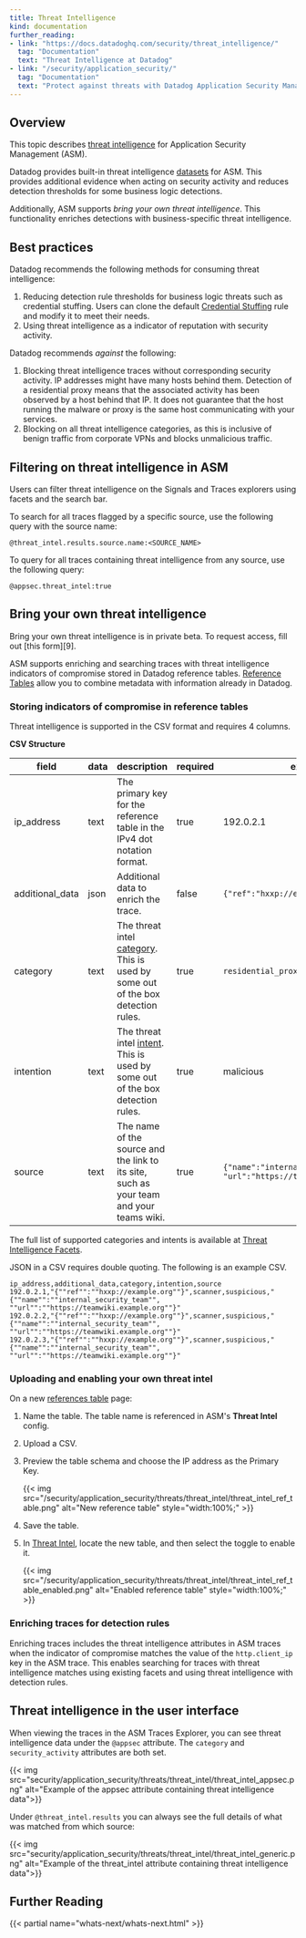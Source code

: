 ```yaml
---
title: Threat Intelligence
kind: documentation
further_reading:
- link: "https://docs.datadoghq.com/security/threat_intelligence/"
  tag: "Documentation"
  text: "Threat Intelligence at Datadog"
- link: "/security/application_security/"
  tag: "Documentation"
  text: "Protect against threats with Datadog Application Security Management"
---
```


## Overview

This topic describes [threat intelligence][1] for Application Security Management (ASM).

Datadog provides built-in threat intelligence [datasets][1] for ASM. This provides additional evidence when acting on security activity and reduces detection thresholds for some business logic detections. 

Additionally, ASM supports *bring your own threat intelligence*. This functionality enriches detections with business-specific threat intelligence. 

## Best practices

Datadog recommends the following methods for consuming threat intelligence:

1. Reducing detection rule thresholds for business logic threats such as credential stuffing. Users can clone the default [Credential Stuffing][6] rule and modify it to meet their needs.
2. Using threat intelligence as a indicator of reputation with security activity.

Datadog recommends _against_ the following:
1. Blocking threat intelligence traces without corresponding security activity. IP addresses might have many hosts behind them. Detection of a residential proxy means that the associated activity has been observed by a host behind that IP. It does not guarantee that the host running the malware or proxy is the same host communicating with your services.
2. Blocking on all threat intelligence categories, as this is inclusive of benign traffic from corporate VPNs and blocks unmalicious traffic.

## Filtering on threat intelligence in ASM

Users can filter threat intelligence on the Signals and Traces explorers using facets and the search bar.

To search for all traces flagged by a specific source, use the following query with the source name:

    @threat_intel.results.source.name:<SOURCE_NAME> 

To query for all traces containing threat intelligence from any source, use the following query:

    @appsec.threat_intel:true 

## Bring your own threat intelligence

<div class="alert alert-info">Bring your own threat intelligence is in private beta. To request access, fill out [this form][9].</div>

ASM supports enriching and searching traces with threat intelligence indicators of compromise stored in Datadog reference tables. [Reference Tables][2] allow you to combine metadata with information already in Datadog.

### Storing indicators of compromise in reference tables

Threat intelligence is supported in the CSV format and requires 4 columns.

**CSV Structure**

| field            | data  | description| required | example|
|------------------|-------|----|-----|--|
| ip_address       | text | The primary key for the reference table in the IPv4 dot notation format. | true | 192.0.2.1  |
| additional_data  | json      | Additional data to enrich the trace. | false | `{"ref":"hxxp://example.org"}`
| category         | text  | The threat intel [category][7]. This is used by some out of the box detection rules. | true | `residential_proxy` |
| intention        | text | The threat intel [intent][8]. This is used by some out of the box detection rules.| true | malicious | |
| source           | text  | The name of the source and the link to its site, such as your team and your teams wiki. | true| `{"name":"internal_security_team", "url":"https://teamwiki.example.org"}` | | 



The full list of supported categories and intents is available at [Threat Intelligence Facets][3].

<div class="alert alert-info">JSON in a CSV requires double quoting. The following is an example CSV.</div>

```
ip_address,additional_data,category,intention,source
192.0.2.1,"{""ref"":""hxxp://example.org""}",scanner,suspicious,"{""name"":""internal_security_team"", ""url"":""https://teamwiki.example.org""}"
192.0.2.2,"{""ref"":""hxxp://example.org""}",scanner,suspicious,"{""name"":""internal_security_team"", ""url"":""https://teamwiki.example.org""}"
192.0.2.3,"{""ref"":""hxxp://example.org""}",scanner,suspicious,"{""name"":""internal_security_team"", ""url"":""https://teamwiki.example.org""}"
```

### Uploading and enabling your own threat intel

On a new [references table][4] page:

1. Name the table. The table name is referenced in ASM's **Threat Intel** config.
2. Upload a CSV.
3. Preview the table schema and choose the IP address as the Primary Key.
   
   {{< img src="/security/application_security/threats/threat_intel/threat_intel_ref_table.png" alt="New reference table" style="width:100%;" >}}
4. Save the table.
5. In [Threat Intel][5], locate the new table, and then select the toggle to enable it. 
   
   {{< img src="/security/application_security/threats/threat_intel/threat_intel_ref_table_enabled.png" alt="Enabled reference table" style="width:100%;" >}}


### Enriching traces for detection rules

Enriching traces includes the threat intelligence attributes in ASM traces when the indicator of compromise matches the value of the `http.client_ip` key in the ASM trace. This enables searching for traces with threat intelligence matches using existing facets and using threat intelligence with detection rules.



## Threat intelligence in the user interface

When viewing the traces in the ASM Traces Explorer, you can see threat intelligence data under the `@appsec` attribute. The `category` and `security_activity` attributes are both set.

{{< img src="security/application_security/threats/threat_intel/threat_intel_appsec.png" alt="Example of the appsec attribute containing threat intelligence data">}}

Under `@threat_intel.results` you can always see the full details of what was matched from which source:

 {{< img src="security/application_security/threats/threat_intel/threat_intel_generic.png" alt="Example of the threat_intel attribute containing threat intelligence data">}}

## Further Reading

{{< partial name="whats-next/whats-next.html" >}}

[1]: /security/threat_intelligence/#threat-intelligence-sources
[2]: /integrations/guide/reference-tables
[3]: /security/threat_intelligence/#threat-intelligence-facets
[4]: https://app.datadoghq.com/reference-tables/create
[5]: https://app.datadoghq.com/security/configuration/asm/threat-intel
[6]: https://app.datadoghq.com/security/configuration/asm/rules/edit/kdb-irk-nua?product=appsec
[7]: /security/threat_intelligence#threat-intelligence-categories
[8]: /security/threat_intelligence#threat-intelligence-intents
[9]: https://forms.gle/JV8VLH1ZTzmUnK5F7
